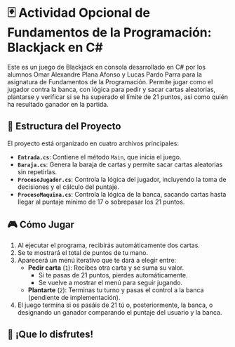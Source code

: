 # 🃏 Actividad Opcional de Fundamentos de la Programación: Blackjack en C#

Este es un juego de Blackjack en consola desarrollado en C# por los alumnos Omar Alexandre Plana Afonso y Lucas Pardo Parra para la asignatura de Fundamentos de la Programación. Permite jugar como el jugador contra la banca, con lógica para pedir y sacar cartas aleatorias, plantarse y verificar si se ha superado el límite de 21 puntos, así como quién ha resultado ganador en la partida.

## 📂 Estructura del Proyecto

El proyecto está organizado en cuatro archivos principales:

- **`Entrada.cs`**: Contiene el método `Main`, que inicia el juego.
- **`Baraja.cs`**: Genera la baraja de cartas y permite sacar cartas aleatorias sin repetirlas.
- **`ProcesoJugador.cs`**: Controla la lógica del jugador, incluyendo la toma de decisiones y el cálculo del puntaje.
- **`ProcesoMaquina.cs`**: Controla la lógica de la banca, sacando cartas hasta llegar al puntaje mínimo de 17 o sobrepasar los 21 puntos.

## 🎮 Cómo Jugar

1. Al ejecutar el programa, recibirás automáticamente dos cartas.
2. Se te mostrará el total de puntos de tu mano.
3. Aparecerá un menú iterativo que te dará a elegir entre:
   - **Pedir carta** (`1`): Recibes otra carta y se suma su valor.
     - Si te pasas de 21 puntos, pierdes automáticamente.
     - Se vuelve a mostrar el menú para seguir jugando.
   - **Plantarte** (`2`): Terminas tu turno y pasas el control a la banca (pendiente de implementación).
4. El juego termina si os pasáis de 21 tú o, posteriormente, la banca, o designando un ganador comparando el puntaje del usuario y la banca.



## 🚀 ¡Que lo disfrutes!
